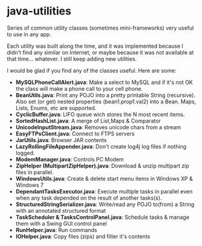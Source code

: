 java-utilities
==============

Series of common utility classes (sometimes mini-frameworks) very useful to use in any app.

Each utility was built along the time, and it was implemented because I didn't find any similar
on Internet, or maybe because it was not available at that time... whatever. I still keep adding new utilities.

I would be glad if you find any of the classes useful. Here are some:

* **MySQLPhoneCallAlert.java**: Make a select to MySQL and if it's not OK the class will make a phone call to your cell phone.
* **BeanUtils.java**: Print any POJO into a pretty printable String (recursive). Also set (or get) nested properties (bean1.prop1.val2)
 into a Bean. Maps, Lists, Enums, etc are supported.
* **CyclicBuffer.java**: LIFO queue wich stores the N most recent items.   
* **SortedHashList.java**: A merge of List,Maps & Comparator 
* **UnicodeInputStream.java**: Removes unicode chars from a stream
* **EasyFTPsClient.java**: Connect to FTPS servers
* **JarUtils.java**: Browser JAR contents
* **LazyRollingFileAppender.java**: Don't create log4j log files if nothing logged.
* **ModemManager.java**: Controls PC Modem
* **ZipHelper (MultipartZipHelper).java**: Download & unzip multipart zip files in parallel. 
* **WindowsUtils.java**: Create & delete start menu items in Windows XP & Windows 7
* **DependantTasksExecutor.java**: Execute multiple tasks in parallel even when any task depended on the result of another tasks(s).
* **StructuredStringSerializer.java**: Write/read any POJO to(from) a String with an annotated structured format
* **TaskScheduler & TasksControlPanel.java**: Schedule tasks & manage them with a Swing GUI control panel
* **RunHelper.java**: Run commands
* **IOHelper.java**: Copy files (zips) and filter it's contents
